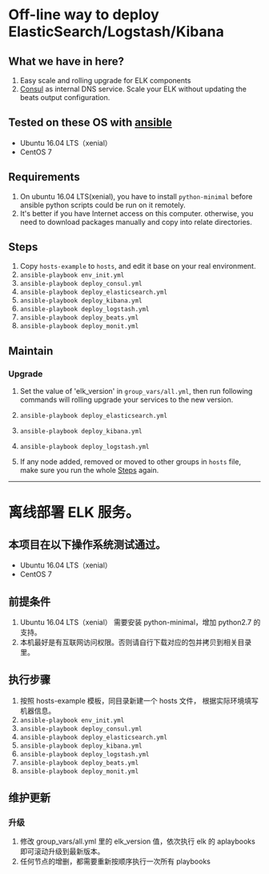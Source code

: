 # Off-line way to deploy ElasticSearch/Logstash/Kibana

## What we have in here?
1. Easy scale and rolling upgrade for ELK components
1. [Consul](https://www.consul.io/) as internal DNS service. Scale your ELK without updating the beats output configuration.

## Tested on these OS with [ansible](http://docs.ansible.com/ansible/latest/intro_installation.html)
* Ubuntu 16.04 LTS（xenial）
* CentOS 7

## Requirements
1. On ubuntu 16.04 LTS(xenial), you have to install `python-minimal` before ansible python scripts could be run on it remotely.
1. It's better if you have Internet access on this computer. otherwise, you need to download packages manually and copy into relate directories.

## Steps ##
1. Copy `hosts-example` to `hosts`, and edit it base on your real environment.
1. `ansible-playbook env_init.yml`
1. `ansible-playbook deploy_consul.yml`
1. `ansible-playbook deploy_elasticsearch.yml`
1. `ansible-playbook deploy_kibana.yml`
1. `ansible-playbook deploy_logstash.yml`
1. `ansible-playbook deploy_beats.yml`
1. `ansible-playbook deploy_monit.yml`

## Maintain
### Upgrade
1. Set the value of 'elk_version' in `group_vars/all.yml`, then run following commands will rolling upgrade your services to the new version.
  1. `ansible-playbook deploy_elasticsearch.yml`
  1. `ansible-playbook deploy_kibana.yml`
  1. `ansible-playbook deploy_logstash.yml`

1. If any node added, removed or moved to other groups in `hosts` file, make sure you run the whole [Steps](#steps) again.

---

# 离线部署 ELK 服务。

## 本项目在以下操作系统测试通过。
* Ubuntu 16.04 LTS（xenial）
* CentOS 7

## 前提条件
1. Ubuntu 16.04 LTS（xenial） 需要安装 python-minimal，增加 python2.7 的支持。
1. 本机最好是有互联网访问权限。否则请自行下载对应的包并拷贝到相关目录里。

## 执行步骤
1. 按照 hosts-example 模板，同目录新建一个 hosts 文件， 根据实际环境填写机器信息。
1. `ansible-playbook env_init.yml`
1. `ansible-playbook deploy_consul.yml`
1. `ansible-playbook deploy_elasticsearch.yml`
1. `ansible-playbook deploy_kibana.yml`
1. `ansible-playbook deploy_logstash.yml`
1. `ansible-playbook deploy_beats.yml`
1. `ansible-playbook deploy_monit.yml`

## 维护更新
### 升级
1. 修改 group_vars/all.yml 里的 elk_version 值，依次执行 elk 的 aplaybooks 即可滚动升级到最新版本。
1. 任何节点的增删，都需要重新按顺序执行一次所有 playbooks
